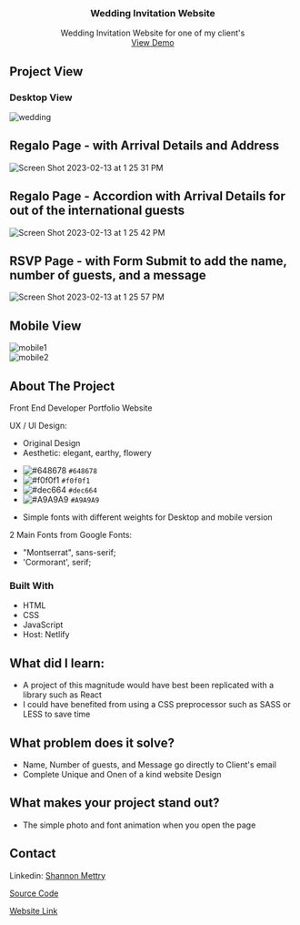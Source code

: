 
<!-- PROJECT-->
<br />
<div align="center">
  <a href="https://oliviaymarcos.netlify.app/">
  </a>

  <h3 align="center">Wedding Invitation Website</h3>

  <p align="center">
    Wedding Invitation Website for one of my client's
    <br />
    <a href="https://oliviaymarcos.netlify.app/">View Demo</a>
  </p>
</div>





<!-- Project View -->
## Project View
<h3>Desktop View</h3>

![wedding](https://user-images.githubusercontent.com/61018008/218456914-1356cb91-ebf0-48cb-a670-c962ca060b7a.png)
## Regalo Page - with Arrival Details and Address
![Screen Shot 2023-02-13 at 1 25 31 PM](https://user-images.githubusercontent.com/61018008/218457193-25d8ab18-b15a-4cae-a233-179af1f2528b.png)
## Regalo Page - Accordion with Arrival Details for out of the international guests
![Screen Shot 2023-02-13 at 1 25 42 PM](https://user-images.githubusercontent.com/61018008/218457209-c9940baf-3370-477e-b7df-42a850616e77.png)
## RSVP Page - with Form Submit to add the name, number of guests, and a message
![Screen Shot 2023-02-13 at 1 25 57 PM](https://user-images.githubusercontent.com/61018008/218457247-67ef9afa-ac54-4858-adca-00d2a4e4be6c.png)

## Mobile View
![mobile1](https://user-images.githubusercontent.com/61018008/218458343-6e9bbae9-9ed1-4d40-b797-03cd132f05f4.png)<br>
![mobile2](https://user-images.githubusercontent.com/61018008/218458347-fe002482-4455-409b-bccc-4e2ab429c093.png)


<!-- ABOUT THE PROJECT -->
## About The Project
Front End Developer Portfolio Website

UX / UI Design:
* Original Design
* Aesthetic: elegant, earthy, flowery
- ![#648678](https://placehold.co/15x15/648678/648678.png) `#648678`
- ![#f0f0f1](https://placehold.co/15x15/f0f0f1/f0f0f1.png) `#f0f0f1`
- ![#dec664](https://placehold.co/15x15/dec664/dec664.png) `#dec664`
- ![#A9A9A9](https://placehold.co/15x15/A9A9A9/A9A9A9.png) `#A9A9A9`
* Simple fonts with different weights for Desktop and mobile version

2 Main Fonts from Google Fonts: 
* "Montserrat", sans-serif;
* 'Cormorant', serif;



### Built With

* HTML
* CSS
* JavaScript
* Host: Netlify

## What did I learn:
* A project of this magnitude would have best been replicated with a library such as React
* I could have benefited from using a CSS preprocessor such as SASS or LESS to save time

## What problem does it solve?
* Name, Number of guests, and Message go directly to Client's email
* Complete Unique and Onen of a kind website Design

## What makes your project stand out?
* The simple photo and font animation when you open the page


<!-- CONTACT -->
## Contact

Linkedin: <a href="https://www.linkedin.com/in/shannon-mettry/">Shannon Mettry</a>

<a href="[https://github.com/ShannonIanthe/Portfolio](https://github.com/ShannonIanthe/Wedding_Website)"> Source Code </a>

<a href="[https://shannon-mettry.vercel.app/](https://oliviaymarcos.netlify.app/index.html)">Website Link</a>




